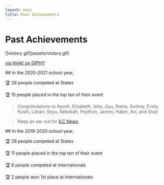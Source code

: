 ```yaml
---
layout: main
title: Past Achievements
---
```


# Past Achievements
<div class="sections">

<section markdown="1">
![victory gif](assets/victory.gif)

[via think! on GIPHY](http://gph.is/g/469QzYq)
</section>
<section markdown="1">
## In the 2020-2021 school year,

🏆 28 people competed at States

🏆 15 people placed in the top ten of their event

> Congratulations to Ayush, Elizabeth, Isha,
> Jiyu, Roma, Audrey, Evely, Kushi, Lahari, 
> Soyu, Rebekah, Peython, James, Habin, Avi, and Siva!

> Keep an ear out for [ILC News](/ilc).

</section>
<section markdown="1">
## In the 2019-2020 school year,

🏆 28 people competed at States

🏆 11 people placed in the top ten of their event

🏆 6 people competed at Internationals

🏆 2 people won 1st place at Internationals
</section>
</div>
